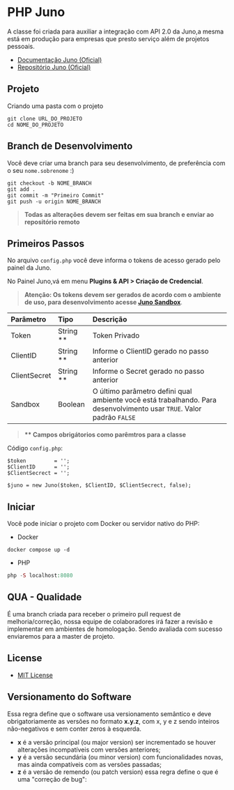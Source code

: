 # PHP Juno

A classe foi criada para auxiliar a integração com API 2.0 da Juno,a mesma está em produção para empresas que presto serviço além de projetos pessoais.

 - [Documentação Juno (Oficial) ](https://dev.juno.com.br/api/v2)
 - [Repositório Juno (Oficial) ](https://github.com/tamojuno/integration-api-php-sdk)

## Projeto

Criando uma pasta com o projeto

```
git clone URL_DO_PROJETO
cd NOME_DO_PROJETO
```

## Branch de Desenvolvimento

Você deve criar uma branch para seu desenvolvimento, de preferência com o seu `nome.sobrenome` :)

```
git checkout -b NOME_BRANCH
git add .
git commit -m "Primeiro Commit"
git push -u origin NOME_BRANCH
```
> **Todas as alterações devem ser feitas em sua branch e enviar ao repositório remoto**

## Primeiros Passos

No arquivo `config.php` você deve informa o tokens de acesso gerado pelo painel da Juno.

No Painel Juno,vá em menu **Plugins & API > Criação de Credencial**.

> **Atenção: Os tokens devem ser gerados de acordo com o ambiente de uso, para desenvolvimento acesse [Juno Sandbox](https://sandbox.juno.com.br/#/)**.

Parâmetro | Tipo | Descrição
:-|:-|:-
Token | String ** | Token Privado
ClientID | String ** | Informe o ClientID gerado no passo anterior
ClientSecret | String ** |Informe o Secret gerado no passo anterior
Sandbox | Boolean | O último parâmetro defini qual ambiente você está trabalhando. Para desenvolvimento usar `TRUE`. Valor padrão `FALSE`

> __** Campos obrigátorios como parêmtros para a classe__

Código `config.php`: 

```
$token         = '';
$ClientID      = '';
$ClientSecrect = '';

$juno = new Juno($token, $ClientID, $ClientSecrect, false);
```

## Iniciar

Você pode iniciar o projeto com Docker ou servidor nativo do PHP:

* Docker
~~~docker
docker compose up -d
~~~

* PHP
~~~php
php -S localhost:8080
~~~
## QUA - Qualidade

É uma branch criada para receber o primeiro pull request de melhoria/correção, nossa equipe de colaboradores irá fazer a revisão e implementar em ambientes de homologação. Sendo avaliada com sucesso enviaremos para a master de projeto.

## License

- [MIT License](https://github.com/ylmenezes/php-juno-v2/blob/master/LICENSE)

## Versionamento do Software

Essa regra define que o software usa versionamento semântico e deve obrigatoriamente as versões no formato **x.y.z**, com x, y e z sendo inteiros não-negativos e sem conter zeros à esquerda.

- **x** é a versão principal (ou major version) ser incrementado se houver alterações incompatíveis com versões anteriores; <br>
- **y** é a versão secundária (ou minor version) com funcionalidades novas, mas ainda compatíveis com as versões passadas; <br>
- **z** é a versão de remendo (ou patch version) essa regra define o que é uma "correção de bug": <br>

